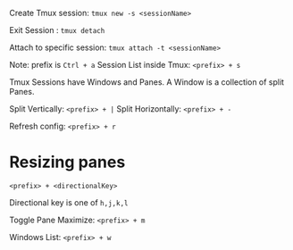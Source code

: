 Create Tmux session: `tmux new -s <sessionName>`

Exit Session : `tmux detach`

Attach to specific session: `tmux attach -t <sessionName>`

Note: prefix is `Ctrl + a`
Session List inside Tmux: `<prefix> + s`

Tmux Sessions have Windows and Panes. A Window is a collection of split Panes.

Split Vertically: `<prefix> + |`
Split Horizontally: `<prefix> + -`

Refresh config: `<prefix> + r`

# Resizing panes

`<prefix> + <directionalKey>`

Directional key is one of `h,j,k,l`

Toggle Pane Maximize: `<prefix> + m`

Windows List: `<prefix> + w`